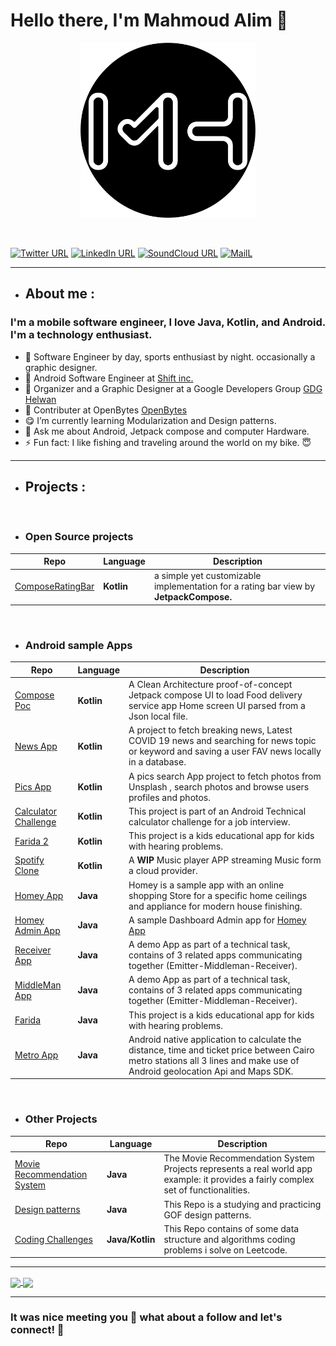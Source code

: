 # Hello there, I'm Mahmoud Alim 👋


<p align="center">
<img src="https://github.com/MhmoudAlim/MhmoudAlim/blob/master/blob/MHLogo.png" data-canonical-src="https://github.com/MhmoudAlim/MhmoudAlim/blob/master/blob/MHLogo.png" width="280" height="280"  alt="MahmoudAlimLogo"/>
</p>

<br/>

[![Twitter URL](https://img.shields.io/static/v1?color=blue&label=Twitter%20&logo=twitter&logoColor=white&style=flat&message=Follow)](https://twitter.com/mhmoud_alim)
[![LinkedIn URL](https://img.shields.io/static/v1?color=blue&label=linkedin&logo=linkedin&logoColor=white&style=flat&message=Connect)](https://www.linkedin.com/in/mhmoud-alim)
[![SoundCloud URL](https://img.shields.io/static/v1?color=blue&label=Soundcloud&logo=Soundcloud&logoColor=white&style=flat&message=Follow)](https://soundcloud.com/mahmoud-hussein-7)
[![MailL](https://img.shields.io/static/v1?color=blue&label=Gmail%20&logo=gmail&logoColor=white&style=flat&message=ReachME)](mailto:mahmoudhusseinalim@gmail.com)

---
- ## About me :

### **I'm a mobile software engineer, I love Java, Kotlin, and Android. I'm a technology enthusiast.**

- :star2: Software Engineer by day, sports enthusiast by night. occasionally a graphic designer.
- 🔭 Android Software Engineer at [Shift inc.](https://shiftinc.com/)
- 🌱 Organizer and a Graphic Designer at a Google Developers Group [GDG Helwan](https://gdg.community.dev/gdg-helwan/)
- 🌱 Contributer at OpenBytes [OpenBytes](https://github.com/Open-Bytes)
- :yum:	 I’m currently learning Modularization and Design patterns.
- 💬 Ask me about Android, Jetpack compose and computer Hardware.
- ⚡ Fun fact: I like fishing and traveling around the world on my bike. :innocent:




---
- ## Projects :

<br/>

- ### Open Source projects

|       **Repo**            |   **Language** |   **Description**                                                                            |
| ------------------------- | ---------------|------------------------------------------------------------------------------------------------------------------------------------------------------------------|
|   [ComposeRatingBar](https://github.com/MhmoudAlim/Compose-Ratingbar-library)  |  **Kotlin** | a simple yet customizable implementation for a rating bar view by **JetpackCompose.**

<br/>

   - ### Android sample Apps

|       **Repo**                                                             |    **Language**          |                                   **Description**                                                                              |
| -------------------------------------------------------------------------- | -----------------------  | -------------------------------------------------------------------------------------------------------------------------------|
|   [Compose Poc](https://github.com/MhmoudAlim/ComposePocTask)              |     **Kotlin**           | A Clean Architecture proof-of-concept Jetpack compose UI to load Food delivery service app Home screen UI parsed from a Json local file.    
|   [News App](https://github.com/MhmoudAlim/NewsApp)                        |     **Kotlin**           | A project to fetch breaking news, Latest COVID 19 news and searching for news topic or keyword and saving a user FAV news locally in a database. 
|   [Pics App](https://github.com/MhmoudAlim/PicsApp)                        |     **Kotlin**           | A pics search App project to fetch photos from Unsplash , search photos and browse users profiles and photos.
|   [Calculator Challenge](https://github.com/MhmoudAlim/CalculatorChallenge)|    **Kotlin**            | This project is part of an Android Technical calculator challenge for a job interview.
|   [Farida 2](https://github.com/MhmoudAlim/Farida2)                        |    **Kotlin**            | This project is a kids educational app for kids with hearing problems.
|   [Spotify Clone](https://github.com/MhmoudAlim/Spotify-Clone)             |     **Kotlin**           | A **WIP** Music player APP streaming Music form a cloud provider.
|   [Homey App](https://github.com/MhmoudAlim/Homey-App)                     |     **Java**             | Homey is a sample app with an online shopping Store for a specific home ceilings and appliance for modern house finishing.
|   [Homey Admin App](https://github.com/MhmoudAlim/Homey-AdminApp)          |     **Java**             | A sample Dashboard Admin app for [Homey App](https://github.com/MhmoudAlim/Homey-App)
|   [Receiver App](https://github.com/MhmoudAlim/Receiver-App)               |     **Java**             | A demo App as part of a technical task, contains of 3 related apps communicating together (Emitter-Middleman-Receiver).
|   [MiddleMan App](https://github.com/MhmoudAlim/MiddleMan-App)             |     **Java**             | A demo App as part of a technical task, contains of 3 related apps communicating together (Emitter-Middleman-Receiver).
|   [Farida](https://github.com/MhmoudAlim/Farida)                           |    **Java**              | This project is a kids educational app for kids with hearing problems.
|   [Metro App](https://github.com/MhmoudAlim/Metro-App)                     |      **Java**            |  Android native application to calculate the distance, time and ticket price between Cairo metro stations all 3 lines and make use of Android geolocation Api and Maps SDK.

<br/>

- ### Other Projects

|       **Repo**                                                                                        |    **Language**   |                                   **Description**                                                                              |
| ------------------------------------------------------------------------------------------------------- | ------------------| -------------------------------------------------------------------------------------------------------------------------------|
|   [Movie Recommendation System](https://github.com/MhmoudAlim/movie-recommendation-system)            |    **Java**         | The Movie Recommendation System Projects represents a real world app example: it provides a fairly complex set of functionalities.                        |
|   [Design patterns](https://github.com/MhmoudAlim/DesignPatterns)                                     |    **Java**         | This Repo is a studying and practicing GOF design patterns.
|   [Coding Challenges](https://github.com/MhmoudAlim/Coding-challanges)                                |    **Java/Kotlin**  | This Repo contains of some data structure and algorithms coding problems i solve on Leetcode.

<hr/>
<a href="https://github.com/MhmoudAlim/">
  <img align="center" src="https://github-readme-stats.vercel.app/api?username=MhmoudAlim&count_private=true&show_icons=show&theme=tokyonight&hide_border=true" />
</a>
<a href="https://github.com/MhmoudAlim/">
  <img align="center" src="https://github-readme-stats.vercel.app/api/top-langs/?username=MhmoudAlim&layout=compact&theme=tokyonight&hide_border=true" />
</a>



---

### It was nice meeting you :revolving_hearts: what about a follow and let's connect! :raised_hands: 


